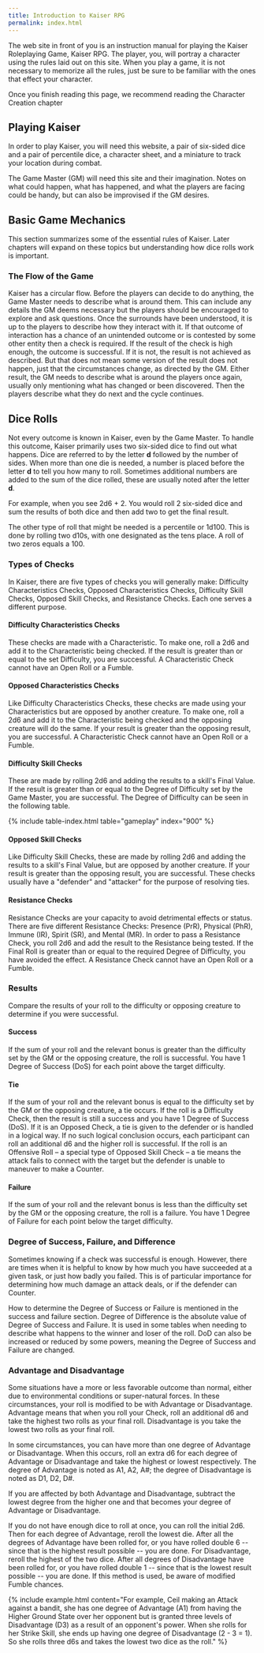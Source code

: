 ```yaml
---
title: Introduction to Kaiser RPG
permalink: index.html
---
```


The web site in front of you is an instruction manual for playing the Kaiser Roleplaying Game, Kaiser RPG. The player, you, will portray a character using the rules laid out on this site. When you play a game, it is not necessary to memorize all the rules, just be sure to be familiar with the ones that effect your character.

Once you finish reading this page, we recommend reading the Character Creation chapter

## Playing Kaiser
In order to play Kaiser, you will need this website, a pair of six-sided dice and a pair of percentile dice, a character sheet, and a miniature to track your location during combat. 

The Game Master (GM) will need this site and their imagination. Notes on what could happen, what has happened, and what the players are facing could be handy, but can also be improvised if the GM desires.

## Basic Game Mechanics
This section summarizes some of the essential rules of Kaiser. Later chapters will expand on these topics but understanding how dice rolls work is important.

### The Flow of the Game
Kaiser has a circular flow. Before the players can decide to do anything, the Game Master needs to describe what is around them. This can include any details the GM deems necessary but the players should be encouraged to explore and ask questions. Once the surrounds have been understood, it is up to the players to describe how they interact with it. If that outcome of interaction has a chance of an unintended outcome or is contested by some other entity then a check is required. If the result of the check is high enough, the outcome is successful. If it is not, the result is not achieved as described. But that does not mean some version of the result does not happen, just that the circumstances change, as directed by the GM. Either result, the GM needs to describe what is around the players once again, usually only mentioning what has changed or been discovered. Then the players describe what they do next and the cycle continues.

## Dice Rolls

Not every outcome is known in Kaiser, even by the Game Master. To handle this outcome, Kaiser primarily uses two six-sided dice to find out what happens. Dice are referred to by the letter **d** followed by the number of sides. When more than one die is needed, a number is placed before the letter **d** to tell you how many to roll. Sometimes additional numbers are added to the sum of the dice rolled, these are usually noted after the letter **d**. 

For example, when you see 2d6 + 2. You would roll 2 six-sided dice and sum the results of both dice and then add two to get the final result.

The other type of roll that might be needed is a percentile or 1d100. This is done by rolling two d10s, with one designated as the tens place. A roll of two zeros equals a 100. 

### Types of Checks
In Kaiser, there are five types of checks you will generally make: Difficulty Characteristics Checks, Opposed Characteristics Checks, Difficulty Skill Checks, Opposed Skill Checks, and Resistance Checks. Each one serves a different purpose.

#### Difficulty Characteristics Checks
These checks are made with a Characteristic. To make one, roll a 2d6 and add it to the Characteristic being checked. If the result is greater than or equal to the set Difficulty, you are successful. A Characteristic Check cannot have an Open Roll or a Fumble.

#### Opposed Characteristics Checks
Like Difficulty Characteristics Checks, these checks are made using your Characteristics but are opposed by another creature. To make one, roll a 2d6 and add it to the Characteristic being checked and the opposing creature will do the same. If your result is greater than the opposing result, you are successful. A Characteristic Check cannot have an Open Roll or a Fumble.

#### Difficulty Skill Checks 
These are made by rolling 2d6 and adding the results to a skill's Final Value. If the result is greater than or equal to the Degree of Difficulty set by the Game Master, you are successful. The Degree of Difficulty can be seen in the following table.

{% include table-index.html table="gameplay" index="900" %}

#### Opposed Skill Checks
Like Difficulty Skill Checks, these are made by rolling 2d6 and adding the results to a skill's Final Value, but are opposed by another creature. If your result is greater than the opposing result, you are successful. These checks usually have a "defender" and "attacker" for the purpose of resolving ties.

#### Resistance Checks
Resistance Checks are your capacity to avoid detrimental effects or status. There are five different Resistance Checks: Presence (PrR), Physical (PhR), Immune (IR), Spirit (SR), and Mental (MR). In order to pass a Resistance Check, you roll 2d6 and add the result to the Resistance being tested. If the Final Roll is greater than or equal to the required Degree of Difficulty, you have avoided the effect. A Resistance Check cannot have an Open Roll or a Fumble.

### Results
Compare the results of your roll to the difficulty or opposing creature to determine if you were successful.

#### Success
If the sum of your roll and the relevant bonus is greater than the difficulty set by the GM or the opposing creature, the roll is successful. You have 1 Degree of Success (DoS) for each point above the target difficulty.

#### Tie
If the sum of your roll and the relevant bonus is equal to the difficulty set by the GM or the opposing creature, a tie occurs. If the roll is a Difficulty Check, then the result is still a success and you have 1 Degree of Success (DoS). If it is an Opposed Check, a tie is given to the defender or is handled in a logical way. If no such logical conclusion occurs, each participant can roll an additional d6 and the higher roll is successful. If the roll is an Offensive Roll – a special type of Opposed Skill Check – a tie means the attack fails to connect with the target but the defender is unable to maneuver to make a Counter. 

#### Failure
If the sum of your roll and the relevant bonus is less than the difficulty set by the GM or the opposing creature, the roll is a failure. You have 1 Degree of Failure for each point below the target difficulty.

### Degree of Success, Failure, and Difference
Sometimes knowing if a check was successful is enough. However, there are times when it is helpful to know by how much you have succeeded at a given task, or just how badly you failed. This is of particular importance for determining how much damage an attack deals, or if the defender can Counter.

How to determine the Degree of Success or Failure is mentioned in the success and failure section. Degree of Difference is the absolute value of Degree of Success and Failure. It is used in some tables when needing to describe what happens to the winner and loser of the roll. DoD can also be increased or reduced by some powers, meaning the Degree of Success and Failure are changed.

### Advantage and Disadvantage
Some situations have a more or less favorable outcome than normal, either due to environmental conditions or super-natural forces. In these circumstances, your roll is modified to be with Advantage or Disadvantage. Advantage means that when you roll your Check, roll an additional d6 and take the highest two rolls as your final roll. Disadvantage is you take the lowest two rolls as your final roll. 

In some circumstances, you can have more than one degree of Advantage or Disadvantage. When this occurs, roll an extra d6 for each degree of Advantage or Disadvantage and take the highest or lowest respectively. The degree of Advantage is noted as A1, A2, A#; the degree of Disadvantage is noted as D1, D2, D#.

If you are affected by both Advantage and Disadvantage, subtract the lowest degree from the higher one and that becomes your degree of Advantage or Disadvantage.

If you do not have enough dice to roll at once, you can roll the initial 2d6. Then for each degree of Advantage, reroll the lowest die. After all the degrees of Advantage have been rolled for, or you have rolled double 6 -- since that is the highest result possible -- you are done. For Disadvantage, reroll the highest of the two dice. After all degrees of Disadvantage have been rolled for, or you have rolled double 1 -- since that is the lowest result possible -- you are done. If this method is used, be aware of modified Fumble chances.

{% include example.html content="For example, Ceil making an Attack against a bandit, she has one degree of Advantage (A1) from having the Higher Ground State over her opponent but is granted three levels of Disadvantage (D3) as a result of an opponent's power. When she rolls for her Strike Skill, she ends up having one degree of Disadvantage (2 - 3 = 1). So she rolls three d6s and takes the lowest two dice as the roll." %}
